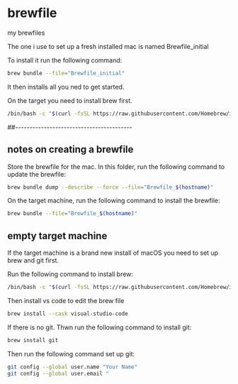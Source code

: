 # brewfile
my brewfiles


The one i use to set up a fresh installed mac is named Brewfile_initial

To install it run the following command:
```bash
brew bundle --file="Brewfile_initial"
```

It then installs all you ned to get started.

On the target you need to install brew first. 
```bash
/bin/bash -c "$(curl -fsSL https://raw.githubusercontent.com/Homebrew/install/HEAD/install.sh)"
```

##-----------------------------------------


## notes on creating a brewfile

Store the brewfile for the mac. In this folder, run the following command to update the brewfile:
```bash
brew bundle dump --describe --force --file="Brewfile_$(hostname)"
```

On the target machine, run the following command to install the brewfile:
```bash
brew bundle --file="Brewfile_$(hostname)"
```


## empty target machine
If the target machine is a brand new install of macOS you need to set up brew and git first. 

Run the following command to install brew:

```bash
/bin/bash -c "$(curl -fsSL https://raw.githubusercontent.com/Homebrew/install/HEAD/install.sh)"
```

Then install vs code to edit the brew file 
```bash
brew install --cask visual-studio-code
```

If there is no git.
Thwn run the following command to install git:
```bash
brew install git
```

Then run the following command set up git:
```bash
git config --global user.name "Your Name"
git config --global user.email "
```
